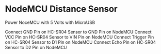 # NodeMCU Distance Sensor

Power NoceMCU with 5 Volts with MicroUSB

Connect GND Pin on HC-SR04 Sensor to GND Pin on NodeMCU
Connect VCC Pin on HC-SR04 Sensor to VIN Pin on NodeMCU
Connect Trigger Pin on HC-SR04 Sensor to D1 Pin on NodeMCU
Connect Echo Pin on HC-SR04 Sensor to D2 Pin on NodeMCU

